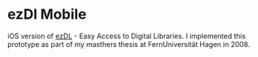 # ezDl Mobile
iOS version of [ezDL](http://www.ezdl.de) - Easy Access to Digital Libraries. 
I implemented this prototype as part of my masthers thesis at FernUniversität Hagen in 2008.
